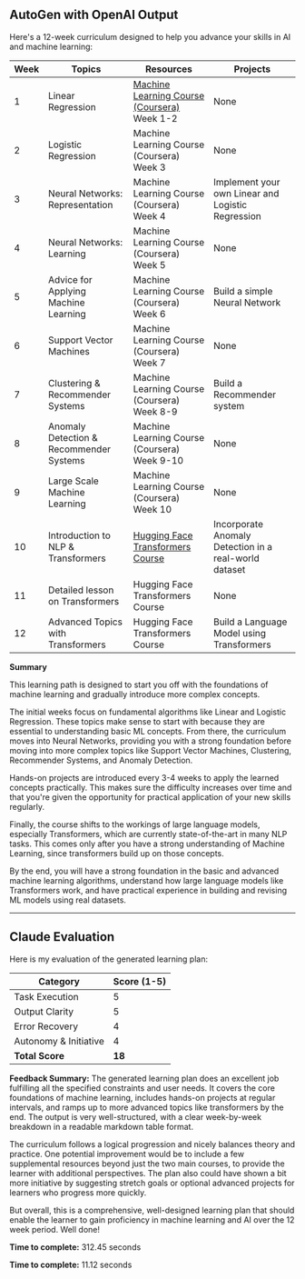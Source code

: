 ## AutoGen with OpenAI Output

Here's a 12-week curriculum designed to help you advance your skills in AI and machine learning:

| Week | Topics | Resources | Projects |
| --- | --- | --- | --- |
| 1 | Linear Regression | [Machine Learning Course (Coursera)](https://www.coursera.org/learn/machine-learning) Week 1-2 | None |
| 2 | Logistic Regression | Machine Learning Course (Coursera) Week 3 | None |
| 3 | Neural Networks: Representation | Machine Learning Course (Coursera) Week 4 | Implement your own Linear and Logistic Regression |
| 4 | Neural Networks: Learning | Machine Learning Course (Coursera) Week 5 | None |
| 5 | Advice for Applying Machine Learning | Machine Learning Course (Coursera) Week 6 | Build a simple Neural Network |
| 6 | Support Vector Machines | Machine Learning Course (Coursera) Week 7 | None |
| 7 | Clustering & Recommender Systems | Machine Learning Course (Coursera) Week 8-9 | Build a Recommender system |
| 8 | Anomaly Detection & Recommender Systems | Machine Learning Course (Coursera) Week 9-10 | None |
| 9 | Large Scale Machine Learning | Machine Learning Course (Coursera) Week 10 | None |
| 10 | Introduction to NLP & Transformers | [Hugging Face Transformers Course](https://huggingface.co/course/chapter1) | Incorporate Anomaly Detection in a real-world dataset|
| 11 | Detailed lesson on Transformers | Hugging Face Transformers Course | None |
| 12 | Advanced Topics with Transformers | Hugging Face Transformers Course | Build a Language Model using Transformers |

**Summary**

This learning path is designed to start you off with the foundations of machine learning and gradually introduce more complex concepts. 

The initial weeks focus on fundamental algorithms like Linear and Logistic Regression. These topics make sense to start with because they are essential to understanding basic ML concepts. From there, the curriculum moves into Neural Networks, providing you with a strong foundation before moving into more complex topics like Support Vector Machines, Clustering, Recommender Systems, and Anomaly Detection.

Hands-on projects are introduced every 3-4 weeks to apply the learned concepts practically. This makes sure the difficulty increases over time and that you're given the opportunity for practical application of your new skills regularly.

Finally, the course shifts to the workings of large language models, especially Transformers, which are currently state-of-the-art in many NLP tasks. This comes only after you have a strong understanding of Machine Learning, since transformers build up on those concepts.

By the end, you will have a strong foundation in the basic and advanced machine learning algorithms, understand how large language models like Transformers work, and have practical experience in building and revising ML models using real datasets.

---

## Claude Evaluation

Here is my evaluation of the generated learning plan:

| Category | Score (1-5) |
| --- | --- |
| Task Execution | 5 |
| Output Clarity | 5 |
| Error Recovery | 4 |
| Autonomy & Initiative | 4 |
| **Total Score** | **18** |

**Feedback Summary:**
The generated learning plan does an excellent job fulfilling all the specified constraints and user needs. It covers the core foundations of machine learning, includes hands-on projects at regular intervals, and ramps up to more advanced topics like transformers by the end. The output is very well-structured, with a clear week-by-week breakdown in a readable markdown table format. 

The curriculum follows a logical progression and nicely balances theory and practice. One potential improvement would be to include a few supplemental resources beyond just the two main courses, to provide the learner with additional perspectives. The plan also could have shown a bit more initiative by suggesting stretch goals or optional advanced projects for learners who progress more quickly. 

But overall, this is a comprehensive, well-designed learning plan that should enable the learner to gain proficiency in machine learning and AI over the 12 week period. Well done!

**Time to complete:** 312.45 seconds

**Time to complete:** 11.12 seconds
